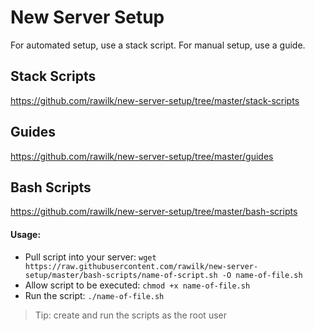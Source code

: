 # New Server Setup
For automated setup, use a stack script. For manual setup, use a guide.

## Stack Scripts
https://github.com/rawilk/new-server-setup/tree/master/stack-scripts

## Guides
https://github.com/rawilk/new-server-setup/tree/master/guides

## Bash Scripts
https://github.com/rawilk/new-server-setup/tree/master/bash-scripts

#### Usage:
- Pull script into your server: `wget https://raw.githubusercontent.com/rawilk/new-server-setup/master/bash-scripts/name-of-script.sh -O name-of-file.sh`
- Allow script to be executed: `chmod +x name-of-file.sh`
- Run the script: `./name-of-file.sh`

> Tip: create and run the scripts as the root user